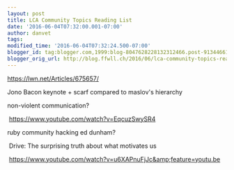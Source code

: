 ```yaml
---
layout: post
title: LCA Community Topics Reading List
date: '2016-06-04T07:32:00.001-07:00'
author: danvet
tags: 
modified_time: '2016-06-04T07:32:24.500-07:00'
blogger_id: tag:blogger.com,1999:blog-8047628228132312466.post-9134466153059324092
blogger_orig_url: http://blog.ffwll.ch/2016/06/lca-community-topics-reading-list.html
---
```


https://lwn.net/Articles/675657/



Jono Bacon keynote + scarf compared to maslov's hierarchy



non-violent communication?



&nbsp;https://www.youtube.com/watch?v=EqcuzSwySR4



ruby community hacking ed dunham?





&nbsp;<span class="comment"><span class="c00">Drive: The surprising truth about what motivates us</span></span>



&nbsp;https://www.youtube.com/watch?v=u6XAPnuFjJc&amp;feature=youtu.be